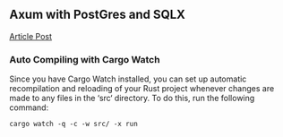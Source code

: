 ## Axum with PostGres and SQLX

[Article Post](https://codevoweb.com/rust-crud-api-example-with-axum-and-postgresql/)

### Auto Compiling with Cargo Watch 

Since you have Cargo Watch installed, you can set up automatic recompilation and reloading of your Rust project whenever changes are made to any files in the ‘src‘ directory. To do this, run the following command: 

`cargo watch -q -c -w src/ -x run`
